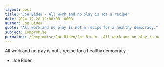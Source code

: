 ```yaml
---
layout: post
title: "Joe Biden - All work and no play is not a recipe"
date: 2024-12-28 12:00:00 -0000
author: Joe Biden
quote: "All work and no play is not a recipe for a healthy democracy."
subject: Compromise
permalink: /Compromise/Joe Biden/Joe Biden - All work and no play is not a recipe
---
```


All work and no play is not a recipe for a healthy democracy.

- Joe Biden
